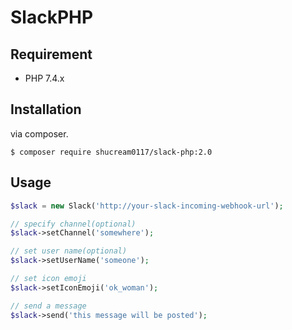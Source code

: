 # SlackPHP

## Requirement

- PHP 7.4.x

## Installation

via composer.

```console
$ composer require shucream0117/slack-php:2.0
```

## Usage

```php
$slack = new Slack('http://your-slack-incoming-webhook-url');

// specify channel(optional)
$slack->setChannel('somewhere');

// set user name(optional)
$slack->setUserName('someone');

// set icon emoji
$slack->setIconEmoji('ok_woman');

// send a message
$slack->send('this message will be posted');
```
